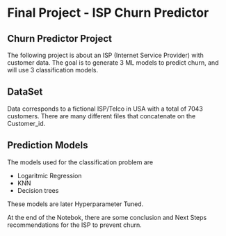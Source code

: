 # Final Project - ISP Churn Predictor

## Churn Predictor Project

The following project is about an ISP (Internet Service Provider) with customer data.
The goal is to generate 3 ML models to predict churn, and will use 3 classification models.

## DataSet
Data corresponds to a fictional ISP/Telco in USA with a total of 7043 customers. There are many different files that concatenate on the Customer_id.

## Prediction Models

The models used for the classification problem are
* Logaritmic Regression
* KNN
* Decision trees

These models are later Hyperparameter Tuned.

At the end of the Notebok, there are some conclusion and Next Steps recommendations for the ISP to prevent churn.
